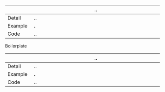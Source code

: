 |<img width=75/>|.. <img width=725/>|
|---|---|
|Detail|..|
|Example|**.**|
|Code|..<br>|



Boilerplate

|<img width=75/>|.. <img width=725/>|
|---|---|
|Detail|..|
|Example|**.**|
|Code|..<br>|
